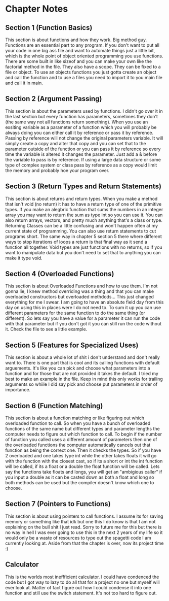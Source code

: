 # Chapter Notes

## Section 1 (Function Basics)

This section is about functions and how they work. Big method guy. Functions are an essential part to any program. If you don't want to put all your code in one big ass file and want to automate things just a little bit, which is the whole point of object oriented programming you use functions. There are some built in like sizeof and you can make your own like the factorial method in the file. They also have a scope. They can be fixed to a file or object. To use an objects functions you just gotta create an object and call the function and to use a files you need to import it to you main file and call it in main.

## Section 2 (Argument Passing)

This section is about the parameters used by functions. I didn't go over it in the last section but every function has parameters, sometimes they don't (the same way not all functions return something). When you use an exsiting variable as a parameter of a function which you will probably be always doing you can either call it by reference or pass it by reference. Passing by reference will not change the original parameters variable. It will simply create a copy and alter that copy and you can set that to the parameter outside of the function or you can pass it by reference so every time the variable is altered it changes the parameter. Just add a & before the variable to pass is by reference. If using a large data structure or some type of complex system or class pass by reference as a copy would limit the memory and probably hoe your program over.

## Section 3 (Return Types and Return Statements)

This section is about returns and return types. When you make a method that isn't void (no return) it has to have a return type of one of the primitive types. If you make an alegbric function that sums the numbers in an integer array you may want to return the sum as type int so you can use it. You can also return arrays, vectors, and pretty much anything that's a class or type. Returning Classes can be a little confusing and won't happen often at my current state of programming. You can also use return statements to cut programs short. The same way in chapter 5 section 5 there where different ways to stop iterations of loops a return is that final way as it send a function all together. Void types are just functions with no returns, so if you want to manipulate data but you don't need to set that to anything you can make it type void.

## Section 4 (Overloaded Functions)

This section is about Overloaded Functions and how to use them. I'm not gonna lie, I knew method overriding was a thing and that you can make overloaded constructors but overloaded methdods... This just changed everything for me I swear. I am going to have an absolute field day from this day on using this in places were I do not need to. To sum it up you can use different parameters for the same function to do the same thing (or different). So lets say you have a value for a parameter it can run the code with that parameter but if you don't got it you can still run the code without it. Check the file to see a little example.

## Section 5 (Features for Specialized Uses)

This section is about a whole lot of shit i don't understand and don't really want to. There is one part that is cool and its calling functions with default arguements. It's like you can pick and choose what parameters into a function and for those that are not provided it takes the default. I tried my best to make an example in the file. Keep in mind this only works for trailing arguments so whiile I did say pick and choose put parameters in order of importance.

## Section 6 (Function Matching)

This section is about a function matching or like figuring out which overloaded function to call. So when you have a bunch of overloaded functions of the same name but different types and parameter lengths the computer needs to figure out which function to call. To begin if the number of function you called uses a different amount of parameters then one of the overloaded functions the computer automatically cancels out that function as being the correct one. Then it checks the types. So if you have 2 overloaded and one takes type int while the other takes floats it will go with the function with the closest cast, so if its a short or int the int function will be called, if its a float or a double the float function will be called. Lets say the functions take floats and longs, you will get an "ambigious caller" if you input a double as it can be casted down as both a float and long so both methods can be used but the compiler doesn't know which one to choose.

## Section 7 (Pointers to Functions)

This section is about using pointers to call functions. I assume its for saving memory or something like that idk but one this I do know is that I am not explaining on the bull shit I just read. Sorry to future me for this but there is no way in hell I was ever going to use this in the next 2 years of my life so it would only be a waste of resources to type out the spagetti code I am currently looking at. Aside from that the chapter is over, now its project time :)

## Calculator

This is the worlds most ineffficient calculator. I could have condenced the code but I got way to lazy to do all that for a project no one but myself will ever look at. Matter of fact figure out how I could condense it into one function and still use the switch statement. It's not too hard to figure out.
